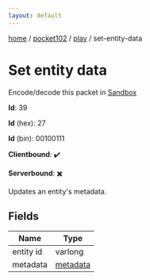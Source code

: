 ```yaml
---
layout: default
---
```


[home](/)  /  [pocket102](/protocol/pocket102)  /  [play](/protocol/pocket102/play)  /  set-entity-data

# Set entity data

Encode/decode this packet in [Sandbox](../../../sandbox/pocket102#Play.SetEntityData)

**Id**: 39

**Id** (hex): 27

**Id** (bin): 00100111

**Clientbound**: ✔️

**Serverbound**: ✖️

Updates an entity's metadata.

## Fields

Name | Type
---|---
entity id | varlong
metadata | [metadata](/protocol/pocket102/metadata)
